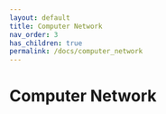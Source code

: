 ```yaml
---
layout: default
title: Computer Network 
nav_order: 3
has_children: true
permalink: /docs/computer_network
---
```


# Computer Network